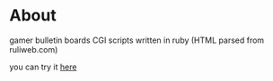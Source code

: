 About
===================
gamer bulletin boards CGI scripts written in ruby (HTML parsed from ruliweb.com)

you can try it [here](http://jufoot.cafe24.com/cgi-bin/gameruli/gameruli.rb)

